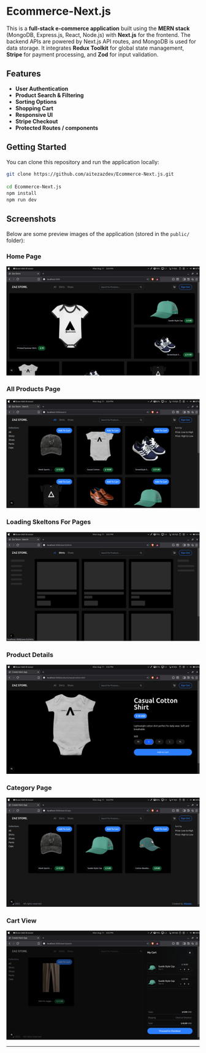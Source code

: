# Ecommerce-Next.js

This is a **full-stack e-commerce application** built using the **MERN stack** (MongoDB, Express.js, React, Node.js) with **Next.js** for the frontend. The backend APIs are powered by Next.js API routes, and MongoDB is used for data storage. It integrates **Redux Toolkit** for global state management, **Stripe** for payment processing, and **Zod** for input validation.

## Features

* **User Authentication**
* **Product Search & Filtering**
* **Sorting Options**
* **Shopping Cart**
* **Responsive UI**
* **Stripe Checkout**
* **Protected Routes / components**

## Getting Started

You can clone this repository and run the application locally:

```bash
git clone https://github.com/aitezazdev/Ecommerce-Next.js.git

cd Ecommerce-Next.js
npm install
npm run dev
```


## Screenshots

Below are some preview images of the application (stored in the `public/` folder):

### Home Page
![Home Page](public/picturesForGithub/1.png)
### All Products Page
![Product Listing](public/picturesForGithub/2.png)
### Loading Skeltons For Pages
![Product Skelton Loading](public/picturesForGithub/3.png)
### Product Details
![Product Details](public/picturesForGithub/33.png)
### Category Page
![Category Page](public/picturesForGithub/4.png)
### Cart View
![Cart View](public/picturesForGithub/5.png)

---
